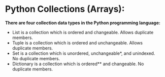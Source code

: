 # Python Collections (Arrays):

**There are four collection data types in the Python programming language:**

- List is a collection which is ordered and changeable. Allows duplicate members.
-  Tuple is a collection which is ordered and unchangeable. Allows duplicate members.
- Set is a collection which is unordered, unchangeable*, and unindexed. No duplicate members.
- Dictionary is a collection which is ordered** and changeable. No duplicate members.